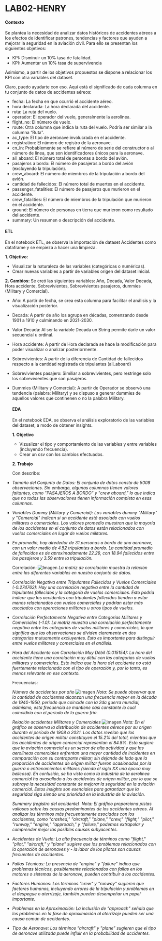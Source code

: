 # LAB02-HENRY

#### **Contexto**
Se plantea la necesidad de analizar datos históricos de accidentes aéreos a los efectos de identificar patrones, tendencias y factores que ayuden a mejorar la seguridad en la aviación civil.
Para ello se presentan los siguientes objetivos:
- KPI: Disminuir un 10% tasa de fatalidad.
- KPI: Aumentar un 10% tasa de supervivencia

Asimismo, a partir de los objetivos propuestos se dispone a relacionar los KPI con otra variables del dataset.

Claro, puedo ayudarte con eso. Aquí está el significado de cada columna en tu conjunto de datos de accidentes aéreos:

- fecha: La fecha en que ocurrió el accidente aéreo.
- hora declarada: La hora declarada del accidente.
- ruta: La ruta del vuelo.
- operador: El operador del vuelo, generalmente la aerolínea.
- flight_no: El número de vuelo.
- route: Otra columna que indica la ruta del vuelo. Podría ser similar a la columna “Ruta”.
- ac_type: El tipo de aeronave involucrada en el accidente.
- registration: El número de registro de la aeronave.
- cn_ln: Probablemente se refiere al número de serie del constructor o al número de línea, que son identificadores únicos para la aeronave.
- all_aboard: El número total de personas a bordo del avión.
- pasajeros a bordo: El número de pasajeros a bordo del avión (excluyendo la tripulación).
- crew_aboard: El número de miembros de la tripulación a bordo del avión.
- cantidad de fallecidos: El número total de muertes en el accidente.
- passenger_fatalities: El número de pasajeros que murieron en el accidente.
- crew_fatalities: El número de miembros de la tripulación que murieron en el accidente.
- ground: El número de personas en tierra que murieron como resultado del accidente.
- summary: Un resumen o descripción del accidente.

#### **ETL**
En el notebook ETL, se observa la importación de dataset Accidentes como dataframe y se empieza a hacer una limpieza.

**1. Objetivo:**
- Visualizar la naturaleza de las variables (categóricas o numéricas).
- Crear nuevas variables a partir de variables origen del dataset inicial.

**2. Cambios:** 
Se creó las siguientes variables: Año, Decada, Valor Decada, Hora accidente, Sobrevivientes, Sobrevivientes pasajeros, dummies (Military y Comercial).
- Año: A partir de fecha, se crea esta columna para facilitar el análisis y la visualización posterior.
- Decada: A partir de año los agrupa en décadas, comenzando desde 1901 a 1910 y culminando en 2021-2030.
- Valor Decada: Al ser la variable Decada un String permite darle un valor secuencial u ordinal.
- Hora accidente: A partir de Hora declarada se hace la modificación para poder visualizar o analizar posteriormente.
- Sobrevivientes: A partir de la diferencia de Cantidad de fallecidos respecto a la cantidad registrada de tripulantes (all_aboard)
- Sobrevivientes pasajero: Similiar a sobrevivientes, pero restringe solo los sobrevivientes que son pasajeros.
- Dummies (Military y Comercial): A partir de Operador se observó una tendencia (palabra: Military) y se dispuso a generar dummies de aquellos valores que continenen o no la palabra Military.

  #### **EDA**
  En el notebook EDA, se observa el análisis exploratorio de las variables del dataset, a modo de obtener insights.

  **1. Objetivo**
  - Vizualizar el tipo y comportamiento de las variables y entre variables (incluyendo frecuencia).
  - Crear un csv con los cambios efectuados.
  
  **2. Trabajo**
  
  Con describe:
- _Tamaño del Conjunto de Datos: El conjunto de datos consta de 5008 observaciones. Sin embargo, algunas columnas tienen valores faltantes, como "PASAJEROS A BORDO" y "crew aboard," lo que indica que no todas las observaciones tienen información completa en esas columnas._
- _Variables Dummy (Military y Comercial): Las variables dummy "Military" y "Comercial" indican si un accidente está asociado con vuelos militares o comerciales. Los valores promedio muestran que la mayoría de los accidentes en el conjunto de datos están relacionados con vuelos comerciales en lugar de vuelos militares._
- _En promedio, hay alrededor de 31 personas a bordo de una aeronave, con un valor medio de 4.52 tripulantes a bordo. La cantidad promedio de fallecidos es de aproximadamente 22.29, con 18.94 fallecidos entre los pasajeros y 3.59 entre la tripulación._

  Correlación:
![Imagen](https://github.com/WilliamsAmaro/LAB02-HENRY/blob/main/Correlaci%C3%B3n.png)
  _La matriz de correlación muestra la relación entre las diferentes variables en nuestro conjunto de datos._
- _Correlación Negativa entre Tripulantes Fallecidos y Vuelos Comerciales (-0.274762): Hay una correlación negativa entre la cantidad de tripulantes fallecidos y la categoría de vuelos comerciales. Esto podría indicar que los accidentes con tripulantes fallecidos tienden a estar menos relacionados con vuelos comerciales y podrían estar más asociados con operaciones militares u otros tipos de vuelos._
- _Correlación Perfectamente Negativa entre Categorías Militares y Comerciales (-1.0): La matriz muestra una correlación perfectamente negativa entre las categorías de vuelos militares y comerciales, lo que significa que las observaciones se dividen claramente en dos categorías mutuamente excluyentes. Esto es importante para distinguir entre vuelos militares y comerciales en el análisis._
- _Hora del Accidente con Correlación Muy Débil (0.015154): La hora del accidente tiene una correlación muy débil con las categorías de vuelos militares y comerciales. Esto indica que la hora del accidente no está fuertemente relacionada con el tipo de operación y, por lo tanto, es menos relevante en ese contexto._

  Frecuencias:

  _Número de accidentes por año_
  ![Imagen](https://github.com/WilliamsAmaro/LAB02-HENRY/blob/main/AccidentesA%C3%B1o.png)
  _Nota: Se puede observar que la cantidad de accidentes alcanzan una frecuencia mayor en la década de 1940-1950, periodo que coincide con la 2da guerra mundial, asimismo, esta frecuencia se mantiene casi constante lo cual coincidiría con el periodo de la guerra fría._

  _Relación accidentes Militares y Comerciales_
  ![imagen](https://github.com/WilliamsAmaro/LAB02-HENRY/blob/main/RelacionMyC.png)
  _Nota: En el gráfico se observa la distribución de accidentes aéreos por su origen durante el período de 1908 a 2021. Los datos revelan que los accidentes de origen militar constituyen el 15.2% del total, mientras que los accidentes de origen comercial representan el 84.8%. Esto sugiere que la aviación comercial es un sector de alta actividad y que las aerolíneas comerciales enfrentan una mayor cantidad de incidentes en comparación con su contraparte militar; sin dejando de lado que la proporción de accidentes de origen militar fueron ocasionados por la guerra o entrenamientos militares (siendo el siglo XX una época muy belicosa). En conlusión, se ha visto como la industría de la aerolínea comercial ha avasallado a los accidentes de origen militar, por lo que se subraya la necesidad constante de mejorar la seguridad en la aviación comercial. Estos insights son esenciales para garantizar que la seguridad siga siendo una prioridad en la industria de la aviación._

  _Summary (registro del accidente)_
  ![]()
  _Nota: El gráfico proporciona pistas valiosas sobre las causas predominantes de los accidentes aéreos. Al analizar los términos más frecuentemente asociados con los accidentes, como "crashed," "aircraft," "plane," "crew," "flight," "pilot," "runway," "engine," "approach," y "failure," podemos extrapolar y comprender mejor las posibles causas subyacentes._
- _Accidentes de Vuelo: La alta frecuencia de términos como "flight," "pilot," "aircraft," y "plane" sugiere que los problemas relacionados con la operación de aeronaves y - la labor de los pilotos son causas frecuentes de accidentes._
- _Fallas Técnicas: La presencia de "engine" y "failure" indica que problemas técnicos, posiblemente relacionados con fallas en los motores o sistemas de la aeronave, pueden contribuir a los accidentes._
- _Factores Humanos: Los términos "crew" y "runway" sugieren que factores humanos, incluyendo errores de la tripulación y problemas en el despegue o aterrizaje, también pueden desempeñar un papel importante._
- _Problemas en la Aproximación: La inclusión de "approach" señala que los problemas en la fase de aproximación al aterrizaje pueden ser una causa común de accidentes._
- _Tipo de Aeronave: Los términos "aircraft" y "plane" sugieren que el tipo de aeronave utilizada puede influir en la probabilidad de accidentes._
